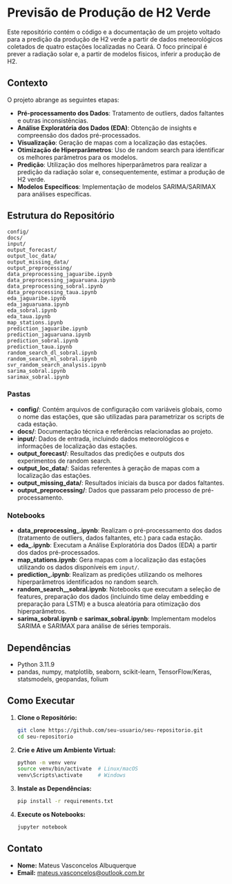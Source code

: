 # Previsão de Produção de H2 Verde

Este repositório contém o código e a documentação de um projeto voltado para a predição da produção de H2 verde a partir de dados meteorológicos coletados de quatro estações localizadas no Ceará. O foco principal é prever a radiação solar e, a partir de modelos físicos, inferir a produção de H2.

## Contexto

O projeto abrange as seguintes etapas:
- **Pré-processamento dos Dados**: Tratamento de outliers, dados faltantes e outras inconsistências.
- **Análise Exploratória dos Dados (EDA)**: Obtenção de insights e compreensão dos dados pré-processados.
- **Visualização**: Geração de mapas com a localização das estações.
- **Otimização de Hiperparâmetros**: Uso de random search para identificar os melhores parâmetros para os modelos.
- **Predição**: Utilização dos melhores hiperparâmetros para realizar a predição da radiação solar e, consequentemente, estimar a produção de H2 verde.
- **Modelos Específicos**: Implementação de modelos SARIMA/SARIMAX para análises específicas.

## Estrutura do Repositório

```
config/
docs/
input/
output_forecast/
output_loc_data/
output_missing_data/
output_preprocessing/
data_preprocessing_jaguaribe.ipynb
data_preprocessing_jaguaruana.ipynb
data_preprocessing_sobral.ipynb
data_preprocessing_taua.ipynb
eda_jaguaribe.ipynb
eda_jaguaruana.ipynb
eda_sobral.ipynb
eda_taua.ipynb
map_stations.ipynb
prediction_jaguaribe.ipynb
prediction_jaguaruana.ipynb
prediction_sobral.ipynb
prediction_taua.ipynb
random_search_dl_sobral.ipynb
random_search_ml_sobral.ipynb
svr_random_search_analysis.ipynb
sarima_sobral.ipynb
sarimax_sobral.ipynb
```

### Pastas

- **config/**: Contém arquivos de configuração com variáveis globais, como o nome das estações, que são utilizadas para parametrizar os scripts de cada estação.
- **docs/**: Documentação técnica e referências relacionadas ao projeto.
- **input/**: Dados de entrada, incluindo dados meteorológicos e informações de localização das estações.
- **output_forecast/**: Resultados das predições e outputs dos experimentos de random search.
- **output_loc_data/**: Saídas referentes à geração de mapas com a localização das estações.
- **output_missing_data/**: Resultados iniciais da busca por dados faltantes.
- **output_preprocessing/**: Dados que passaram pelo processo de pré-processamento.

### Notebooks

- **data_preprocessing_<estacao>.ipynb**: Realizam o pré-processamento dos dados (tratamento de outliers, dados faltantes, etc.) para cada estação.
- **eda_<estacao>.ipynb**: Executam a Análise Exploratória dos Dados (EDA) a partir dos dados pré-processados.
- **map_stations.ipynb**: Gera mapas com a localização das estações utilizando os dados disponíveis em `input/`.
- **prediction_<estacao>.ipynb**: Realizam as predições utilizando os melhores hiperparâmetros identificados no random search.
- **random_search_<tecnica>_sobral.ipynb**: Notebooks que executam a seleção de features, preparação dos dados (incluindo time delay embedding e preparação para LSTM) e a busca aleatória para otimização dos hiperparâmetros.
- **sarima_sobral.ipynb** e **sarimax_sobral.ipynb**: Implementam modelos SARIMA e SARIMAX para análise de séries temporais.

## Dependências

- Python 3.11.9
- pandas, numpy, matplotlib, seaborn, scikit-learn, TensorFlow/Keras, statsmodels, geopandas, folium

## Como Executar

1. **Clone o Repositório:**
   ```bash
   git clone https://github.com/seu-usuario/seu-repositorio.git
   cd seu-repositorio
   ```

2. **Crie e Ative um Ambiente Virtual:**
   ```bash
   python -m venv venv
   source venv/bin/activate  # Linux/macOS
   venv\Scripts\activate     # Windows
   ```

3. **Instale as Dependências:**
   ```bash
   pip install -r requirements.txt
   ```

4. **Execute os Notebooks:**
   ```bash
   jupyter notebook
   ```


## Contato

- **Nome:** Mateus Vasconcelos Albuquerque
- **Email:** mateus.vasconcelos@outlook.com.br

